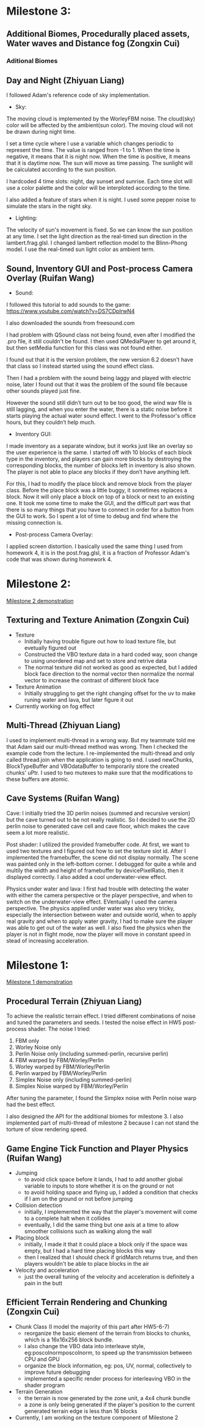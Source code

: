 # Milestone 3:

## Additional Biomes, Procedurally placed assets, Water waves and Distance fog (Zongxin Cui)
### Aditional Biomes

## Day and Night (Zhiyuan Liang)
I followed Adam's reference code of sky implementation.

- Sky:

The moving cloud is implemented by the WorleyFBM noise. The cloud(sky) color will be affected by the ambient(sun color). The moving cloud will not be drawn during night time.

I set a time cycle where I use a variable which changes periodic to represent the time. The value is ranged from -1 to 1. When the time is negative, it means that it is night now. When the time is positive, it means that it is daytime now. The sun will move as time passing. The sunlight will be calculated according to the sun position.

I hardcoded 4 time slots: night, day sunset and sunrise. Each time slot will use a color palette and the color will be interploted according to the time. 

I also added a feature of stars when it is night. I used some pepper noise to simulate the stars in the night sky.

- Lighting:

The velocity of sun's movement is fixed. So we can know the sun position at any time. I set the light direction as the real-timed sun direction in the lambert.frag.glsl. I changed lambert reflection model to the Blinn-Phong model. I use the real-timed sun light color as ambient term.


## Sound, Inventory GUI and Post-process Camera Overlay (Ruifan Wang)
- Sound:

I followed this tutorial to add sounds to the game:
https://www.youtube.com/watch?v=DS7CDpIrwN4

I also downloaded the sounds from freesound.com

I had problem with QSound class not being found, even after I modified the .pro file, it still couldn't be found. I then used QMediaPlayer to get around it, but then setMedia function for this class was not found either. 

I found out that it is the version problem, the new version 6.2 doesn't have that class so I instead started using the sound effect class. 

Then I had a problem with the sound being laggy and played with electric noise, later I found out that it was the problem of the sound file because other sounds played just fine.

However the sound still didn’t turn out to be too good, the wind wav file is still lagging, and when you enter the water, there is a static noise before it starts playing the actual water sound effect. I went to the Professor's office hours, but they couldn’t help much.  


- Inventory GUI:

I made inventory as a separate window, but it works just like an overlay so the user experience is the same. I started off with 10 blocks of each block type in the inventory, and players can gain more blocks by destroying the corresponding blocks, the number of blocks left in inventory is also shown. The player is not able to place any blocks if they don’t have anything left. 

For this, I had to modify the place block and remove block from the player class. Before the place block was a little buggy, it sometimes replaces a block. Now it will only place a block on top of a block or next to an existing one. It took me some time to make the GUI, and the difficult part was that there is so many things that you have to connect in order for a button from the GUI to work. So I spent a lot of time to debug and find where the missing connection is. 


- Post-process Camera Overlay:

I applied screen distortion. I basically used the same thing I used from homework 4, it is in the post.frag.glsl, it is a fraction of Professor Adam's code that was shown during homework 4. 


# Milestone 2:
[Milestone 2 demonstration](https://www.youtube.com/watch?v=hBTctWhnhlQ&t=14s)
## Texturing and Texture Animation (Zongxin Cui)
- Texture
   - Initially having trouble figure out how to load texture file, but evetually figured out
   - Constructed the VBO texture data in a hard coded way, soon change to using unordered map and set to store and retrive data
   - The normal texture did not worked as good as expected, but I added block face direction to the normal vector then normalize the normal vector to increase the contrast of different block face
- Texture Animation
   - Initially struggling to get the right changing offset for the uv to make runing water and lava, but later figure it out
- Currently working on fog effect

## Multi-Thread (Zhiyuan Liang)
I used to implement multi-thread in a wrong way. But my teammate told me that Adam said our multi-thread method was wrong. Then I checked the example code from the lecture. I re-implemented the multi-thread and only called thread.join when the application is going to end.
I used newChunks, BlockTypeBuffer and VBOdataBuffer to temporarily store the created chunks' uPtr. I used to two mutexes to make sure that the modifications to these buffers are atomic.

## Cave Systems (Ruifan Wang)
Cave: I initially tried the 3D perlin noises (summed and recursive version) but the cave turned out to be not really realistic. So I decided to use the 2D perlin noise to generated cave cell and cave floor, which makes the cave seem a lot more realistic.

Post shader: I utilized the provided framebuffer code. At first, we want to used two textures and I figured out how to set the texture slot id. After I implemented the framebuffer, the scene did not display normally. The scene was painted only in the left-bottom corner. I debugged for quite a while and multily the width and height of framebuffer by devicePixelRatio, then it displayed correctly. I also added a cool underwater-view effect.

Physics under water and lava: I first had trouble with detecting the water with either the camera perspective or the player perspective, and when to switch on the underwater-view effect. EVentually I used the camera perspective. The physics applied under water was also very tricky, especially the intersection between water and outside world, when to apply real gravity and when to apply water gravity, I had to make sure the player was able to get out of the water as well. I also fixed the physics when the player is not in flight mode, now the player will move in constant speed in stead of increasing acceleration. 


# Milestone 1: 

[Milestone 1 demonstration](https://www.youtube.com/watch?v=VI6Wz9TMFQs)

## Procedural Terrain (Zhiyuan Liang)

To achieve the realistic terrain effect. I tried different combinations of noise and tuned the parameters and seeds. I tested the noise effect in HW5 post-process shader.
The noise I tried:
1. FBM only
2. Worley Noise only
3. Perlin Noise only (including summed-perlin, recursive perlin)
4. FBM warped by FBM/Worley/Perlin
5. Worley warped by FBM/Worley/Perlin
6. Perlin warped by FBM/Worley/Perlin
7. Simplex Noise only (including summed-perlin)
8. Simplex Noise warped by FBM/Worley/Perlin

After tuning the parameter, I found the Simplex noise with Perlin noise warp had the best effect.

I also designed the API for the additional biomes for milestone 3.
I also implemented part of multi-thread of milestone 2 because I can not stand the torture of slow rendering speed.

## Game Engine Tick Function and Player Physics (Ruifan Wang)

- Jumping
   - to avoid click space before it lands, I had to add another global variable to inputs to store whether it is on the ground or not
   - to avoid holding space and flying up, I added a condition that checks if I am on the ground or not before jumping
- Collision detection
   - initially, I implemented the way that the player's movement will come to a complete halt when it collides
   - eventually, I did the same thing but one axis at a time to allow smoother collisions such as walking along the wall
- Placing block
   - initially, I made it that it could place a block only if the space was empty, but I had a hard time placing blocks this way
   - then I realized that I should check if gridMarch returns true, and then players wouldn't be able to place blocks in the air
- Velocity and acceleration
   - just the overall tuning of the velocity and acceleration is definitely a pain in the butt

## Efficient Terrain Rendering and Chunking (Zongxin Cui)
- Chunk Class (I model the majority of this part after HW5-6-7)
  - reorganize the basic element of the terrain from blocks to chunks, which is a 16x16x256 block bundle. 
  - I also change the VBO data into interleave style, eg:poscolnormposcolnorm, to speed up the transmission between CPU and GPU
  - organize the block information, eg: pos, UV, normal, collectively to improve future debugging
  - implemented a specific render process for interleaving VBO in the shader program
- Terrain Generation
  - the terrain is now generated by the zone unit, a 4x4 chunk bundle
  - a zone is only being generated if the player's position to the current generated terrain edge is less than 16 blocks
- Currently, I am working on the texture component of Milestone 2



    


    
